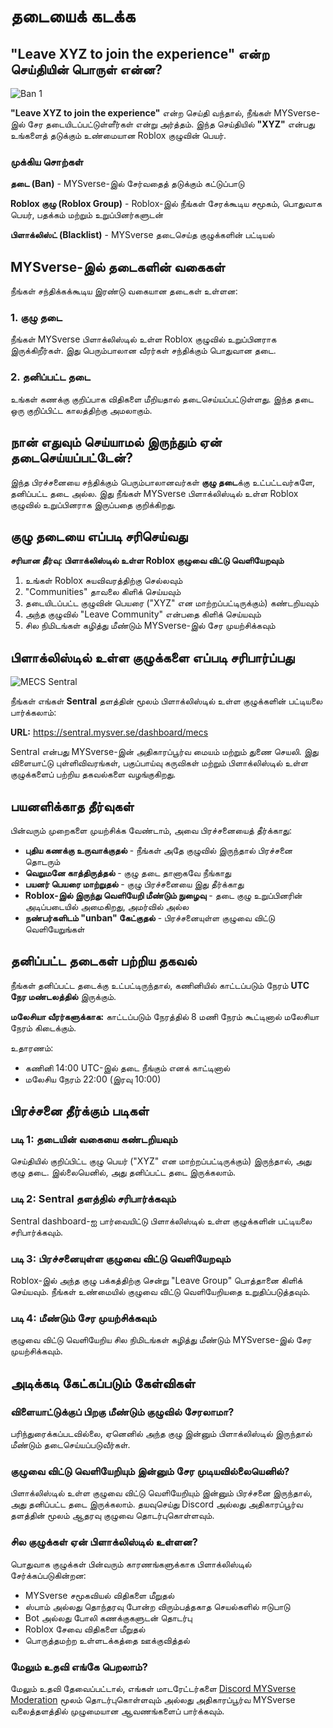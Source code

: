 # தடையைக் கடக்க

## "Leave XYZ to join the experience" என்ற செய்தியின் பொருள் என்ன?

![Ban 1](/images/faq/ban/group_ban_example.png)

**"Leave XYZ to join the experience"** என்ற செய்தி வந்தால், நீங்கள் MYSverse-இல் சேர தடையிடப்பட்டுள்ளீர்கள் என்று அர்த்தம். இந்த செய்தியில் **"XYZ"** என்பது உங்களைத் தடுக்கும் உண்மையான Roblox குழுவின் பெயர்.

### முக்கிய சொற்கள்

**தடை (Ban)** - MYSverse-இல் சேர்வதைத் தடுக்கும் கட்டுப்பாடு

**Roblox குழு (Roblox Group)** - Roblox-இல் நீங்கள் சேரக்கூடிய சமூகம், பொதுவாக பெயர், பதக்கம் மற்றும் உறுப்பினர்களுடன்

**பிளாக்லிஸ்ட் (Blacklist)** - MYSverse தடைசெய்த குழுக்களின் பட்டியல்

## MYSverse-இல் தடைகளின் வகைகள்

நீங்கள் சந்திக்கக்கூடிய இரண்டு வகையான தடைகள் உள்ளன:

### 1. குழு தடை

நீங்கள் MYSverse பிளாக்லிஸ்டில் உள்ள Roblox குழுவில் உறுப்பினராக இருக்கிறீர்கள். இது பெரும்பாலான வீரர்கள் சந்திக்கும் பொதுவான தடை.

### 2. தனிப்பட்ட தடை

உங்கள் கணக்கு குறிப்பாக விதிகளை மீறியதால் தடைசெய்யப்பட்டுள்ளது. இந்த தடை ஒரு குறிப்பிட்ட காலத்திற்கு அமலாகும்.

## நான் எதுவும் செய்யாமல் இருந்தும் ஏன் தடைசெய்யப்பட்டேன்?

இந்த பிரச்சனையை சந்திக்கும் பெரும்பாலானவர்கள் **குழு தடை**க்கு உட்பட்டவர்களே, தனிப்பட்ட தடை அல்ல. இது நீங்கள் MYSverse பிளாக்லிஸ்டில் உள்ள Roblox குழுவில் உறுப்பினராக இருப்பதை குறிக்கிறது.

## குழு தடையை எப்படி சரிசெய்வது

**சரியான தீர்வு: பிளாக்லிஸ்டில் உள்ள Roblox குழுவை விட்டு வெளியேறவும்**

1. உங்கள் Roblox சுயவிவரத்திற்கு செல்லவும்
2. "Communities" தாவலை கிளிக் செய்யவும்
3. தடையிடப்பட்ட குழுவின் பெயரை ("XYZ" என மாற்றப்பட்டிருக்கும்) கண்டறியவும்
4. அந்த குழுவில் "Leave Community" என்பதை கிளிக் செய்யவும்
5. சில நிமிடங்கள் கழித்து மீண்டும் MYSverse-இல் சேர முயற்சிக்கவும்

## பிளாக்லிஸ்டில் உள்ள குழுக்களை எப்படி சரிபார்ப்பது

![MECS Sentral](/images/faq/ban/mecs_sentral.png)

நீங்கள் எங்கள் **Sentral** தளத்தின் மூலம் பிளாக்லிஸ்டில் உள்ள குழுக்களின் பட்டியலை பார்க்கலாம்:

**URL:** https://sentral.mysver.se/dashboard/mecs

Sentral என்பது MYSverse-இன் அதிகாரப்பூர்வ மையம் மற்றும் துணை செயலி. இது விளையாட்டு புள்ளிவிவரங்கள், பகுப்பாய்வு கருவிகள் மற்றும் பிளாக்லிஸ்டில் உள்ள குழுக்களைப் பற்றிய தகவல்களை வழங்குகிறது.

## பயனளிக்காத தீர்வுகள்

பின்வரும் முறைகளை முயற்சிக்க வேண்டாம், அவை பிரச்சனையைத் தீர்க்காது:

- **புதிய கணக்கு உருவாக்குதல்** - நீங்கள் அதே குழுவில் இருந்தால் பிரச்சனை தொடரும்
- **வெறுமனே காத்திருத்தல்** - குழு தடை தானாகவே நீங்காது
- **பயனர் பெயரை மாற்றுதல்** - குழு பிரச்சனையை இது தீர்க்காது
- **Roblox-இல் இருந்து வெளியேறி மீண்டும் நுழைவு** - தடை குழு உறுப்பினரின் அடிப்படையில் அமைகிறது, அமர்வில் அல்ல
- **நண்பர்களிடம் "unban" கேட்குதல்** - பிரச்சனையுள்ள குழுவை விட்டு வெளியேறுங்கள்

## தனிப்பட்ட தடைகள் பற்றிய தகவல்

நீங்கள் தனிப்பட்ட தடைக்கு உட்பட்டிருந்தால், கணினியில் காட்டப்படும் நேரம் **UTC நேர மண்டலத்தில்** இருக்கும்.

**மலேசியா வீரர்களுக்காக:** காட்டப்படும் நேரத்தில் 8 மணி நேரம் கூட்டினால் மலேசியா நேரம் கிடைக்கும்.

உதாரணம்:

- கணினி 14:00 UTC-இல் தடை நீங்கும் எனக் காட்டினால்
- மலேசிய நேரம் 22:00 (இரவு 10:00)

## பிரச்சனை தீர்க்கும் படிகள்

### படி 1: தடையின் வகையை கண்டறியவும்

செய்தியில் குறிப்பிட்ட குழு பெயர் ("XYZ" என மாற்றப்பட்டிருக்கும்) இருந்தால், அது குழு தடை. இல்லையெனில், அது தனிப்பட்ட தடை இருக்கலாம்.

### படி 2: Sentral தளத்தில் சரிபார்க்கவும்

Sentral dashboard-ஐ பார்வையிட்டு பிளாக்லிஸ்டில் உள்ள குழுக்களின் பட்டியலை சரிபார்க்கவும்.

### படி 3: பிரச்சனையுள்ள குழுவை விட்டு வெளியேறவும்

Roblox-இல் அந்த குழு பக்கத்திற்கு சென்று "Leave Group" பொத்தானை கிளிக் செய்யவும். நீங்கள் உண்மையில் குழுவை விட்டு வெளியேறியதை உறுதிப்படுத்தவும்.

### படி 4: மீண்டும் சேர முயற்சிக்கவும்

குழுவை விட்டு வெளியேறிய சில நிமிடங்கள் கழித்து மீண்டும் MYSverse-இல் சேர முயற்சிக்கவும்.

## அடிக்கடி கேட்கப்படும் கேள்விகள்

### விளையாட்டுக்குப் பிறகு மீண்டும் குழுவில் சேரலாமா?

பரிந்துரைக்கப்படவில்லை, ஏனெனில் அந்த குழு இன்னும் பிளாக்லிஸ்டில் இருந்தால் மீண்டும் தடைசெய்யப்படுவீர்கள்.

### குழுவை விட்டு வெளியேறியும் இன்னும் சேர முடியவில்லையெனில்?

பிளாக்லிஸ்டில் உள்ள குழுவை விட்டு வெளியேறியும் இன்னும் பிரச்சனை இருந்தால், அது தனிப்பட்ட தடை இருக்கலாம். தயவுசெய்து Discord அல்லது அதிகாரப்பூர்வ தளத்தின் மூலம் ஆதரவு குழுவை தொடர்புகொள்ளவும்.

### சில குழுக்கள் ஏன் பிளாக்லிஸ்டில் உள்ளன?

பொதுவாக குழுக்கள் பின்வரும் காரணங்களுக்காக பிளாக்லிஸ்டில் சேர்க்கப்படுகின்றன:

- MYSverse சமூகவியல் விதிகளை மீறுதல்
- ஸ்பாம் அல்லது தொந்தரவு போன்ற விரும்பத்தகாத செயல்களில் ஈடுபாடு
- Bot அல்லது போலி கணக்குகளுடன் தொடர்பு
- Roblox சேவை விதிகளை மீறுதல்
- பொருத்தமற்ற உள்ளடக்கத்தை ஊக்குவித்தல்

### மேலும் உதவி எங்கே பெறலாம்?

மேலும் உதவி தேவைப்பட்டால், எங்கள் மாடரேட்டர்களை [Discord MYSverse Moderation](https://discord.gg/n22p4CMHf4) மூலம் தொடர்புகொள்ளவும் அல்லது அதிகாரப்பூர்வ MYSverse வலைத்தளத்தில் முழுமையான ஆவணங்களைப் பார்க்கவும்.
